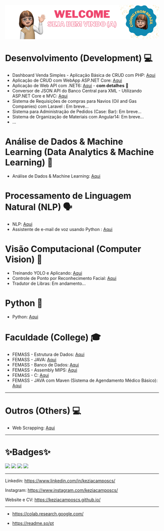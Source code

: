 ![alt text](https://raw.githubusercontent.com/keziacamposcs/keziacamposcs/main/README/Welcome.png)

# Desenvolvimento (Development) 💻
*  Dashboard Venda Simples - Aplicação Básica de CRUD com PHP: [Aqui](https://github.com/keziacamposcs/DashboardVendasSimples)
*  Aplicação de CRUD com WebApp ASP.NET Core: [Aqui](https://github.com/keziacamposcs/ASP.NETCore_CRUD)
*  Aplicação de Web API com .NET6: [Aqui](https://github.com/keziacamposcs/WebAPI_NET6_Filmes) - **com detalhes** 👀
*  Conversor de JSON API do Banco Central para XML - Utilizando ASP.NET Core e MVC: [Aqui](https://github.com/keziacamposcs/Web_Json_to_XML) 
*  Sistema de Requisições de compras para Navios (Oil and Gas Companies) com Laravel : Em breve...
*  Sistema para Administração de Pedidos (Case: Bar): Em breve...
*  Sistema de Organização de Materiais com Angular14: Em breve...
* ...

# Análise de Dados & Machine Learning (Data Analytics & Machine Learning) 📶
*  Análise de Dados & Machine Learning: [Aqui](https://github.com/keziacamposcs/AnaliseDeDados-e-MachineLearning)

# Processamento de Linguagem Natural (NLP) 🗣️
*  NLP: [Aqui](https://github.com/keziacamposcs/NLP)
*  Assistente de e-mail de voz usando Python : [Aqui](https://github.com/keziacamposcs/AssistenteDeEmail)

# Visão Computacional (Computer Vision) 👀
*  Treinando YOLO e Aplicando: [Aqui](https://github.com/keziacamposcs/TreinandocomYOLOeAplicando)
*  Controle de Ponto por Reconhecimento Facial: [Aqui](https://github.com/keziacamposcs/ControlePontoReconhecimentoFacial)
*  Tradutor de Libras: Em andamento...

# Python 🐍
*  Python: [Aqui](https://github.com/keziacamposcs/Python)


# Faculdade (College) 🎓
*  FEMASS - Estrutura de Dados: [Aqui](https://github.com/keziacamposcs/Femass_EstruturaDeDados_C)
*  FEMASS - JAVA: [Aqui](https://github.com/keziacamposcs/Femass_Java)
*  FEMASS - Banco de Dados: [Aqui](https://github.com/keziacamposcs/Femass_BancoDeDados)
*  FEMASS - Assembly MIPS: [Aqui](https://github.com/keziacamposcs/Femass_AssemblyMIPS)
*  FEMASS - C: [Aqui](https://github.com/keziacamposcs/Femass_C)
*  FEMASS - JAVA com Maven (Sistema de Agendamento Médico Básico): [Aqui](https://github.com/keziacamposcs/Femass_AgendaMedico)
---

# Outros (Others) 💻

*  Web Scrapping: [Aqui](https://github.com/keziacamposcs/WebScraping)

---
# ✨Badges✨
<p float="left">
<img src="https://user-images.githubusercontent.com/32270979/171940444-0e079dd1-e583-4bc8-870b-b4e339c40ae0.png"width="100"/>
<img src="https://user-images.githubusercontent.com/32270979/171940525-d0c0a8ea-0552-4344-b56d-63f76d430298.png" width="100"/>
<img src="https://user-images.githubusercontent.com/32270979/171940570-cbdb5b37-75c3-4815-9b84-f53f192d8061.png" width="100"/>
<img src="https://user-images.githubusercontent.com/32270979/171940596-2420a3c6-21aa-4b0e-a423-fe37f42b7403.png" width="100"/>
</p>

---

Linkedin: https://www.linkedin.com/in/keziacamposcs/

Instagram: https://www.instagram.com/keziacamposcs/

Website e CV: https://keziacamposcs.github.io/

---
- https://colab.research.google.com/

- https://readme.so/pt

